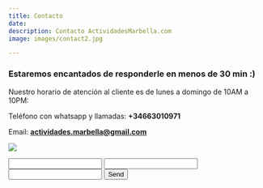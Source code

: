 ```yaml
---
title: Contacto
date: 
description: Contacto ActividadesMarbella.com
image: images/contact2.jpg

---
```

### Estaremos encantados de responderle en menos de 30 min :)

Nuestro horario de atención al cliente es de lunes a domingo de 10AM a 10PM:

Teléfono con whatsapp y llamadas: **+34663010971**

Email: **actividades.marbella@gmail.com**

![](/images/logo-peque2.png)

<form action="https://getform.io/f/739e184e-f06d-41f1-8c86-e2587793b22d" method="POST">

  <input type="text" name="name">
  <input type="email" name="email">
  <input type="text" name="message">
  <button type="submit">Send</button>

</form>
